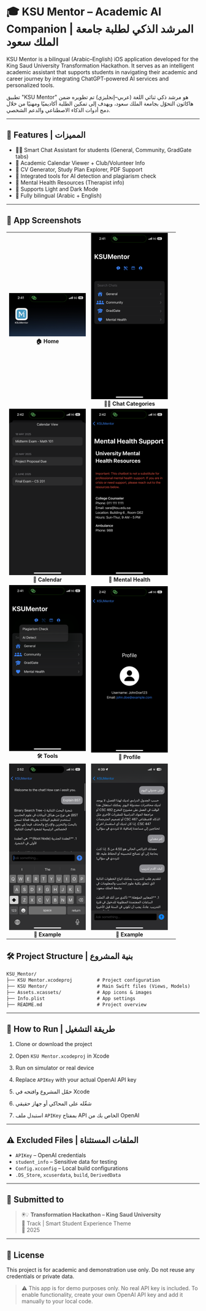 # 🎓 KSU Mentor – Academic AI Companion | المرشد الذكي لطلبة جامعة الملك سعود

KSU Mentor is a bilingual (Arabic–English) iOS application developed for the King Saud University Transformation Hackathon. It serves as an intelligent academic assistant that supports students in navigating their academic and career journey by integrating ChatGPT-powered AI services and personalized tools.

تطبيق "KSU Mentor" هو مرشد ذكي ثنائي اللغة (عربي–إنجليزي) تم تطويره ضمن هاكاثون التحوّل بجامعة الملك سعود، ويهدف إلى تمكين الطلبة أكاديميًا ومهنيًا من خلال دمج أدوات الذكاء الاصطناعي والدعم الشخصي.

---

## 🚀 Features | المميزات

- 🧑‍🏫 Smart Chat Assistant for students (General, Community, GradGate tabs)
- 📅 Academic Calendar Viewer + Club/Volunteer Info
- 🧾 CV Generator, Study Plan Explorer, PDF Support
- 🔐 Integrated tools for AI detection and plagiarism check
- 🧠 Mental Health Resources (Therapist info)
- 🌙 Supports Light and Dark Mode
- 💬 Fully bilingual (Arabic + English)

---
<h2>📱 App Screenshots</h2>

<table>
  <tr>
    <td align="center">
      <img src="./IMG_1.PNG" alt="Home" width="200"/><br/>
      <b>🏠 Home</b>
    </td>
    <td align="center">
      <img src="./IMG_3019.PNG" alt="Chat Categories" width="200"/><br/>
      <b>🧑‍🎓 Chat Categories</b>
    </td>
  </tr>
  <tr>
    <td align="center">
      <img src="./IMG_3022 copy.PNG" alt="Calendar View" width="200"/><br/>
      <b>📆 Calendar</b>
    </td>
    <td align="center">
      <img src="./IMG_3024.PNG" alt="Mental Health" width="200"/><br/>
      <b>🧠 Mental Health</b>
    </td>
  </tr>
  <tr>
    <td align="center">
      <img src="./IMG_3021.PNG" alt="Tools Menu" width="200"/><br/>
      <b>🛠 Tools</b>
    </td>
    <td align="center">
      <img src="./IMG_3023.PNG" alt="Profile" width="200"/><br/>
      <b>👤 Profile</b>
    </td>
  </tr>
  <tr>
    <td align="center">
      <img src="./IMG_3026.PNG" alt="Example" width="200"/><br/>
      <b>🦾 Example</b>
    </td>
    <td align="center">
      <img src="./IMG_3029.PNG" alt="Example" width="200"/><br/>
      <b>🦾 Example</b>
    </td>
    <td></td>
  </tr>
</table>

## 🛠 Project Structure | بنية المشروع

```plaintext
KSU_Mentor/
├── KSU Mentor.xcodeproj         # Project configuration
├── KSU Mentor/                  # Main Swift files (Views, Models)
├── Assets.xcassets/             # App icons & images
├── Info.plist                   # App settings
├── README.md                    # Project overview
```

---

## 🧪 How to Run | طريقة التشغيل

1. Clone or download the project
2. Open `KSU Mentor.xcodeproj` in Xcode
3. Run on simulator or real device
4. Replace `APIKey` with your actual OpenAI API key

1. حمّل المشروع وافتحه في Xcode  
2. شغّله على المحاكي أو جهاز حقيقي  
3. استبدل ملف `APIKey` بمفتاح API الخاص بك من OpenAI

---

## ⚠️ Excluded Files | الملفات المستثناة

- `APIKey` – OpenAI credentials  
- `student_info` – Sensitive data for testing  
- `Config.xcconfig` – Local build configurations  
- `.DS_Store`, `xcuserdata`, `build`, `DerivedData`

---

## 🏁 Submitted to

> 🖲️💡 **Transformation Hackathon – King Saud University**  
> 🔗  Track | Smart Student Experience Theme  
> 📅 2025

---

## 📄 License

This project is for academic and demonstration use only. Do not reuse any credentials or private data.

> ⚠️ This app is for demo purposes only. No real API key is included.
> To enable functionality, create your own OpenAI API key and add it manually to your local code.
